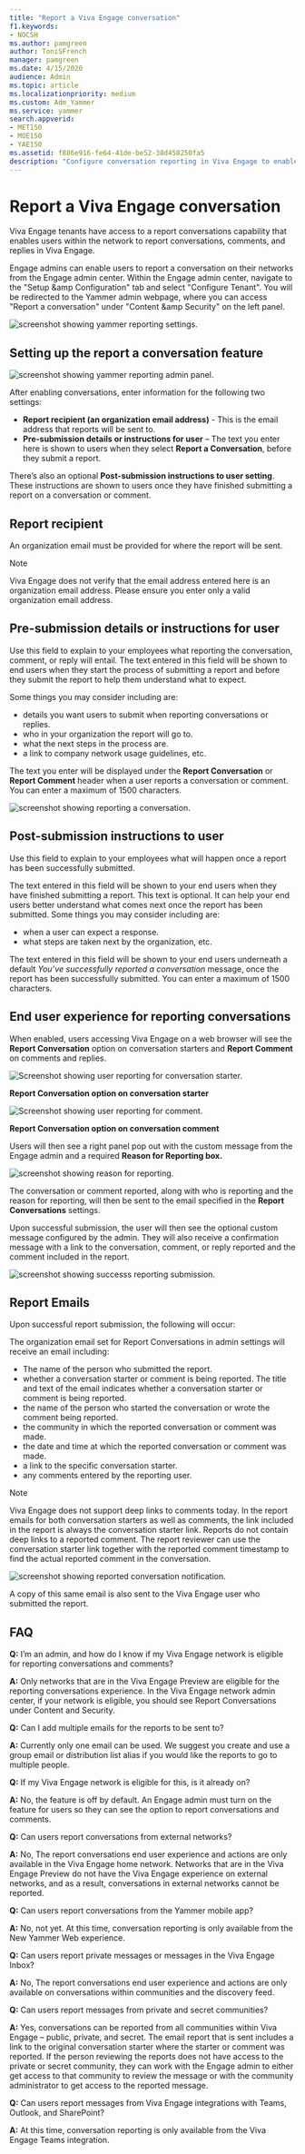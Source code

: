 ```yaml
---
title: "Report a Viva Engage conversation"
f1.keywords:
- NOCSH
ms.author: pamgreen
author: ToniSFrench
manager: pamgreen
ms.date: 4/15/2020
audience: Admin
ms.topic: article
ms.localizationpriority: medium
ms.custom: Adm_Yammer
ms.service: yammer
search.appverid:
- MET150
- MOE150
- YAE150
ms.assetid: f886e916-fe64-41de-be52-38d458250fa5
description: "Configure conversation reporting in Viva Engage to enable people to report conversation starter posts and comments that do not follow guidelines or policies."
---
```


# Report a Viva Engage conversation

 Viva Engage tenants have access to a report conversations capability that enables users within the network to report conversations, comments, and replies in Viva Engage.

 Engage admins can enable users to report a conversation on their networks from the Engage admin center. Within the Engage admin center, navigate to the "Setup &amp Configuration" tab and select "Configure Tenant". You will be redirected to the Yammer admin webpage, where you can access "Report a conversation" under "Content &amp Security" on the left panel.

![screenshot showing yammer reporting settings.](../media/yammer-conversations-admin-reportconversations.png)

## Setting up the report a conversation feature

![screenshot showing yammer reporting admin panel.](../media/yammer-conversations-fulladmin-panel.png)

After enabling conversations, enter information for the following two settings:

- **Report recipient (an organization email address)** - This is the email address that reports will be sent to.
- **Pre-submission details or instructions for user** – The text you enter here is shown to users when they select **Report a Conversation**, before they submit a report.

There’s also an optional **Post-submission instructions to user setting**. These instructions are shown to users once they have finished submitting a report on a conversation or comment.

## Report recipient

An organization email must be provided for where the report will be sent.

> [!NOTE]
> Viva Engage does not verify that the email address entered here is an organization email address. Please ensure you enter only a valid organization email address.

## Pre-submission details or instructions for user

Use this field to explain to your employees what reporting the conversation, comment, or reply will entail. The text entered in this field will be shown to end users when they start the process of submitting a report and before they submit the report to help them understand what to expect.

Some things you may consider including are:

- details you want users to submit when reporting conversations or replies.
- who in your organization the report will go to.
- what the next steps in the process are.
- a link to company network usage guidelines, etc.

The text you enter will be displayed under the **Report Conversation** or **Report Comment** header when a user reports a conversation or comment. You can enter a maximum of 1500 characters.

![screenshot showing reporting a conversation.](../media/yammer-conversations-report-comment.png)

## Post-submission instructions to user

Use this field to explain to your employees what will happen once a report has been successfully submitted.

The text entered in this field will be shown to your end users when they have finished submitting a report. This text is optional. It can help your end users better understand what comes next once the report has been submitted. Some things you may consider including are:

- when a user can expect a response.
- what steps are taken next by the organization, etc.

The text entered in this field will be shown to your end users underneath a default *You’ve successfully reported a conversation* message, once the report has been successfully submitted. You can enter a maximum of 1500 characters.

## End user experience for reporting conversations

When enabled, users accessing Viva Engage on a web browser will see the **Report Conversation** option on conversation starters and **Report Comment** on comments and replies.

![Screenshot showing user reporting for conversation starter.](../media/yammer-conversations-report-dropdown.png)

**Report Conversation option on conversation starter**


![Screenshot showing user reporting for comment.](../media/yammer-conversations-report-comment-dropdown.png)

**Report Conversation option on conversation comment**

Users will then see a right panel pop out with the custom message from the Engage admin and a required **Reason for Reporting box.**

![screenshot showing reason for reporting.](../media/yammer-conversations-report-comment.png)

The conversation or comment reported, along with who is reporting and the reason for reporting, will then be sent to the email specified in the **Report Conversations** settings.

Upon successful submission, the user will then see the optional custom message configured by the admin. They will also receive a confirmation message with a link to the conversation, comment, or reply reported and the comment included in the report.

![screenshot showing successs reporting submission.](../media/yammer-conversations-report-submitted-panel-closeup.png)

## Report Emails

Upon successful report submission, the following will occur:

The organization email set for Report Conversations in admin settings will receive an email including: 
- The name of the person who submitted the report.
- whether a conversation starter or comment is being reported. The title and text of the email indicates whether a conversation starter or comment is being reported.
- the name of the person who started the conversation or wrote the comment being reported.
- the community in which the reported conversation or comment was made.
- the date and time at which the reported conversation or comment was made. 
- a link to the specific conversation starter.
- any comments entered by the reporting user.

> [!NOTE]
> Viva Engage does not support deep links to comments today. In the report emails for both conversation starters as well as comments, the link included in the report is always the conversation starter link. Reports do not contain deep links to a reported comment. The report reviewer can use the conversation starter link together with the reported comment timestamp to find the actual reported comment in the conversation.

![screenshot showing reported conversation notification.](../media/yammer-conversaton-reportcomments-email.png)

A copy of this same email is also sent to the Viva Engage user who submitted the report.

## FAQ

**Q:** I’m an admin, and how do I know if my Viva Engage network is eligible for reporting conversations and comments?

**A:** Only networks that are in the Viva Engage Preview are eligible for the reporting conversations experience. In the Viva Engage network admin center, if your network is eligible, you should see Report Conversations under Content and Security.

**Q:** Can I add multiple emails for the reports to be sent to?

**A:** Currently only one email can be used. We suggest you create and use a group email or distribution list alias if you would like the reports to go to multiple people.

**Q:** If my Viva Engage network is eligible for this, is it already on?

**A:** No, the feature is off by default. An Engage admin must turn on the feature for users so they can see the option to report conversations and comments.

**Q:** Can users report conversations from external networks?

**A:** No, The report conversations end user experience and actions are only available in the Viva Engage home network. Networks that are in the Viva Engage Preview do not have the Viva Engage experience on external networks, and as a result, conversations in external networks cannot be reported.

**Q:** Can users report conversations from the Yammer mobile app?

**A:** No, not yet. At this time, conversation reporting is only available from the New Yammer Web experience.

**Q:** Can users report private messages or messages in the Viva Engage Inbox?

**A:** No, The report conversations end user experience and actions are only available on conversations within communities and the discovery feed.

**Q:** Can users report messages from private and secret communities?

**A:** Yes, conversations can be reported from all communities within Viva Engage – public, private, and secret. The email report that is sent includes a link to the original conversation starter where the starter or comment was reported. If the person reviewing the reports does not have access to the private or secret community, they can work with the Engage admin to either get access to that community to review the message or with the community administrator to get access to the reported message.

**Q:** Can users report messages from Viva Engage integrations with Teams, Outlook, and SharePoint?

**A:** At this time, conversation reporting is only available from the Viva Engage Teams integration.
